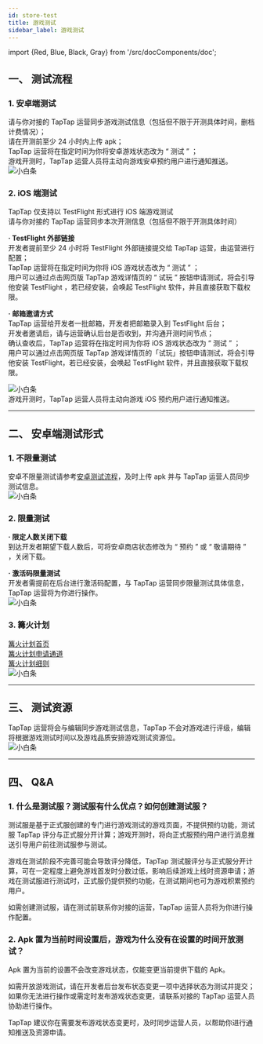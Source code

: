 ```yaml
---
id: store-test
title: 游戏测试
sidebar_label: 游戏测试
---
```

import {Red, Blue, Black, Gray} from '/src/docComponents/doc';


## **一、 测试流程**  

### **1. 安卓端测试**
请与你对接的 TapTap 运营同步游戏测试信息（包括但不限于开测具体时间，删档计费情况）；  
请在开测前至少 24 小时内上传 apk；  
TapTap 运营将在指定时间为你将安卓游戏状态改为 “ 测试 ” ；  
游戏开测时，TapTap 运营人员将主动向游戏安卓预约用户进行通知推送。  
![小白条](https://img.tapimg.com/market/images/c53d78b9b120276b53f82aebb0d01537.png)  

### **2. iOS 端测试**  
TapTap 仅支持以 TestFlight 形式进行 iOS 端游戏测试  
请与你对接的 TapTap 运营同步本次开测信息（包括但不限于开测具体时间）


**· TestFlight 外部链接**  
开发者提前至少 24 小时将 TestFlight 外部链接提交给 TapTap 运营，由运营进行配置；  
TapTap 运营将在指定时间为你将 iOS 游戏状态改为 “ 测试 ” ；  
用户可以通过点击网页版 TapTap 游戏详情页的 “ 试玩 ” 按钮申请测试，将会引导他安装 TestFlight ，若已经安装，会唤起 TestFlight 软件，并且直接获取下载权限。  


**· 邮箱邀请方式**  
TapTap 运营给开发者一批邮箱，开发者把邮箱录入到 TestFlight 后台；  
开发者邀请后，请与运营确认后台是否收到，并沟通开测时间节点；  
确认查收后，TapTap 运营将在指定时间为你将 iOS 游戏状态改为 “ 测试 ” ；  
用户可以通过点击网页版 TapTap 游戏详情页的「试玩」按钮申请测试，将会引导他安装 TestFlight，若已经安装，会唤起 TestFlight 软件，并且直接获取下载权限。  

![小白条](https://img.tapimg.com/market/images/c53d78b9b120276b53f82aebb0d01537.png)  
游戏开测时，TapTap 运营人员将主动向游戏 iOS 预约用户进行通知推送。  

---

## **二、 安卓端测试形式**  

### **1. 不限量测试**
安卓不限量测试请参考[安卓测试流程](https://www.taptap.com/developer/help_docs/7?id=46#document_0)，及时上传 apk 并与 TapTap 运营人员同步测试信息。  
![小白条](https://img.tapimg.com/market/images/c53d78b9b120276b53f82aebb0d01537.png)  

### **2. 限量测试**  

**· 限定人数关闭下载**  
到达开发者期望下载人数后，可将安卓商店状态修改为 “ 预约 ” 或 “ 敬请期待 ” ，关闭下载。  

**· 激活码限量测试**  
开发者需提前在后台进行激活码配置，与 TapTap 运营同步限量测试具体信息，TapTap 运营将为你进行操作。  
![小白条](https://img.tapimg.com/market/images/c53d78b9b120276b53f82aebb0d01537.png)  

### **3. 篝火计划**  
 [篝火计划首页](https://www.taptap.com/campfire)  
 [篝火计划申请通道](https://www.taptap.com/campfire/apply/developer)  
 [篝火计划细则](https://www.taptap.com/campfire/guide)  
![小白条](https://img.tapimg.com/market/images/c53d78b9b120276b53f82aebb0d01537.png)  

---

## **三、 测试资源**  
TapTap 运营将会与编辑同步游戏测试信息，TapTap 不会对游戏进行评级，编辑将根据游戏测试时间以及游戏品质安排游戏测试资源位。  
![小白条](https://img.tapimg.com/market/images/c53d78b9b120276b53f82aebb0d01537.png)  

---

## **四、 Q&A**  
### **1. 什么是测试服？测试服有什么优点？如何创建测试服？**  
测试服是基于正式服创建的专门进行游戏测试的游戏页面，不提供预约功能，测试服 TapTap 评分与正式服分开计算；游戏开测时，将向正式服预约用户进行消息推送引导用户前往测试服参与测试。  

游戏在测试阶段不完善可能会导致评分降低，TapTap 测试服评分与正式服分开计算，可在一定程度上避免游戏首发时分数过低，影响后续游戏上线时资源申请；游戏在测试服进行测试时，正式服仍提供预约功能，在测试期间也可为游戏积累预约用户。  

如需创建测试服，请在测试前联系你对接的运营，TapTap 运营人员将为你进行操作配置。  


### **2. Apk 置为当前时间设置后，游戏为什么没有在设置的时间开放测试？**  
Apk 置为当前的设置不会改变游戏状态，仅能变更当前提供下载的 Apk。  

如需开放游戏测试，请在开发者后台<Blue>发布状态变更</Blue>一项中选择状态为测试并提交；  
如果你无法进行操作或需定时发布游戏状态变更，请联系对接的 TapTap 运营人员协助进行操作。  

TapTap 建议你在需要发布游戏状态变更时，及时同步运营人员，以帮助你进行通知推送及资源申请。  
